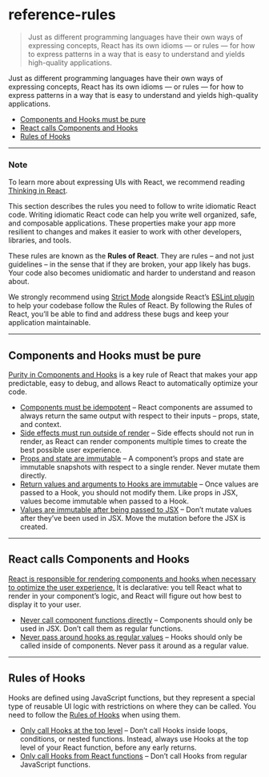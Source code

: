 # reference-rules

> Just as different programming languages have their own ways of expressing concepts, React has its own idioms — or rules — for how to express patterns in a way that is easy to understand and yields high-quality applications.



Just as different programming languages have their own ways of expressing concepts, React has its own idioms — or rules — for how to express patterns in a way that is easy to understand and yields high-quality applications.

*   [Components and Hooks must be pure](#components-and-hooks-must-be-pure)
*   [React calls Components and Hooks](#react-calls-components-and-hooks)
*   [Rules of Hooks](#rules-of-hooks)

* * *

### Note

To learn more about expressing UIs with React, we recommend reading [Thinking in React](/learn/thinking-in-react).

This section describes the rules you need to follow to write idiomatic React code. Writing idiomatic React code can help you write well organized, safe, and composable applications. These properties make your app more resilient to changes and makes it easier to work with other developers, libraries, and tools.

These rules are known as the **Rules of React**. They are rules – and not just guidelines – in the sense that if they are broken, your app likely has bugs. Your code also becomes unidiomatic and harder to understand and reason about.

We strongly recommend using [Strict Mode](/reference/react/StrictMode) alongside React’s [ESLint plugin](https://www.npmjs.com/package/eslint-plugin-react-hooks) to help your codebase follow the Rules of React. By following the Rules of React, you’ll be able to find and address these bugs and keep your application maintainable.

* * *

## Components and Hooks must be pure[](#components-and-hooks-must-be-pure "Link for Components and Hooks must be pure")

[Purity in Components and Hooks](/reference/rules/components-and-hooks-must-be-pure) is a key rule of React that makes your app predictable, easy to debug, and allows React to automatically optimize your code.

*   [Components must be idempotent](about:/reference/rules/components-and-hooks-must-be-pure#components-and-hooks-must-be-idempotent) – React components are assumed to always return the same output with respect to their inputs – props, state, and context.
*   [Side effects must run outside of render](about:/reference/rules/components-and-hooks-must-be-pure#side-effects-must-run-outside-of-render) – Side effects should not run in render, as React can render components multiple times to create the best possible user experience.
*   [Props and state are immutable](about:/reference/rules/components-and-hooks-must-be-pure#props-and-state-are-immutable) – A component’s props and state are immutable snapshots with respect to a single render. Never mutate them directly.
*   [Return values and arguments to Hooks are immutable](about:/reference/rules/components-and-hooks-must-be-pure#return-values-and-arguments-to-hooks-are-immutable) – Once values are passed to a Hook, you should not modify them. Like props in JSX, values become immutable when passed to a Hook.
*   [Values are immutable after being passed to JSX](about:/reference/rules/components-and-hooks-must-be-pure#values-are-immutable-after-being-passed-to-jsx) – Don’t mutate values after they’ve been used in JSX. Move the mutation before the JSX is created.

* * *

## React calls Components and Hooks[](#react-calls-components-and-hooks "Link for React calls Components and Hooks")

[React is responsible for rendering components and hooks when necessary to optimize the user experience.](/reference/rules/react-calls-components-and-hooks) It is declarative: you tell React what to render in your component’s logic, and React will figure out how best to display it to your user.

*   [Never call component functions directly](about:/reference/rules/react-calls-components-and-hooks#never-call-component-functions-directly) – Components should only be used in JSX. Don’t call them as regular functions.
*   [Never pass around hooks as regular values](about:/reference/rules/react-calls-components-and-hooks#never-pass-around-hooks-as-regular-values) – Hooks should only be called inside of components. Never pass it around as a regular value.

* * *

## Rules of Hooks[](#rules-of-hooks "Link for Rules of Hooks")

Hooks are defined using JavaScript functions, but they represent a special type of reusable UI logic with restrictions on where they can be called. You need to follow the [Rules of Hooks](/reference/rules/rules-of-hooks) when using them.

*   [Only call Hooks at the top level](about:/reference/rules/rules-of-hooks#only-call-hooks-at-the-top-level) – Don’t call Hooks inside loops, conditions, or nested functions. Instead, always use Hooks at the top level of your React function, before any early returns.
*   [Only call Hooks from React functions](about:/reference/rules/rules-of-hooks#only-call-hooks-from-react-functions) – Don’t call Hooks from regular JavaScript functions.
